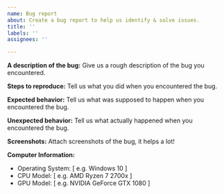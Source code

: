 ```yaml
---
name: Bug report
about: Create a bug report to help us identify & solve issues.
title: ''
labels: ''
assignees: ''

---
```


**A description of the bug:**
Give us a rough description of the bug you encountered.

**Steps to reproduce:**
Tell us what you did when you encountered the bug.

**Expected behavior:**
Tell us what was supposed to happen when you encountered  the bug.

**Unexpected behavior:**
Tell us what actually happened when you encountered the bug.

**Screenshots:**
Attach screenshots of the bug, it helps a lot!

**Computer Information:**
 - Operating System: [ e.g. Windows 10 ]
 - CPU Model: [ e.g. AMD Ryzen 7 2700x ]
 - GPU Model: [ e.g. NVIDIA GeForce GTX 1080 ]
